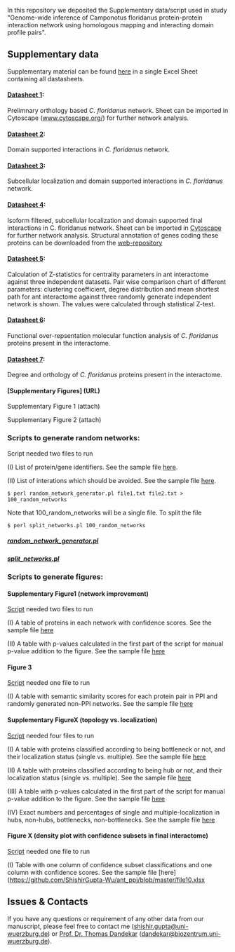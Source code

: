 In this repository we deposited the Supplementary data/script used in study "Genome-wide inference of Camponotus floridanus protein-protein interaction network using homologous mapping and interacting domain profile pairs".

## Supplementary data
Supplementary material can be found [here](https://github.com/ShishirGupta-Wu/ant_ppi/blob/master/Supplementay_material.xlsx) in a single Excel Sheet containing all dastasheets.

#### [Datasheet 1](https://github.com/ShishirGupta-Wu/ant_ppi/blob/master/Datasheet1.xlsx):

Prelimnary orthology based *C. floridanus* network.  Sheet can be imported in Cytoscape (www.cytoscape.org/) for further network analysis. 

#### [Datasheet 2](https://github.com/ShishirGupta-Wu/ant_ppi/blob/master/Datasheet2.xlsx):

Domain supported interactions in *C. floridanus* network.

#### [Datasheet 3](https://github.com/ShishirGupta-Wu/ant_ppi/blob/master/Datasheet3.xlsx): 

Subcellular localization and domain supported interactions in *C. floridanus* network.

#### [Datasheet 4](https://github.com/ShishirGupta-Wu/ant_ppi/blob/master/Datasheet4.xlsx): 

Isoform filtered, subcellular localization and domain supported final interactions in C. floridanus network. Sheet can be imported in [Cytoscape](www.cytoscape.org/) for further network analysis. Structural annotation of genes coding these proteins can be downloaded from the [web-repository](https://www.biozentrum.uni-wuerzburg.de/bioinfo/computing/Camponotus) 

#### [Datasheet 5](https://github.com/ShishirGupta-Wu/ant_ppi/blob/master/Datasheet5.xlsx): 

Calculation of Z-statistics for centrality parameters in ant interactome against three independent datasets. Pair wise comparison chart of different parameters: clustering coefficient, degree distribution and mean shortest path for ant interactome against three randomly generate independent network is shown. The values were calculated through statistical Z-test.

#### [Datasheet 6](https://github.com/ShishirGupta-Wu/ant_ppi/blob/master/Datasheet6.xlsx): 

Functional over-repsentation molecular function analysis of *C. floridanus* proteins present in the interactome. 

#### [Datasheet 7](https://github.com/ShishirGupta-Wu/ant_ppi/blob/master/Datasheet7.xlsx): 

Degree and orthology  of *C. floridanus* proteins present in the interactome. 

#### [Supplementary Figures] (URL)

Supplementary Figure 1 (attach)

Supplementary Figure 2 (attach)

### Scripts to generate random networks: 

Script needed two files to run

(I) List of protein/gene identifiers. See the sample file [here](https://github.com/ShishirGupta-Wu/ant_ppi/blob/master/file1.txt).

(II) List of interations which should be avoided. See the sample file [here](https://github.com/ShishirGupta-Wu/ant_ppi/blob/master/file2.txt).

`$ perl random_network_generator.pl file1.txt file2.txt > 100_random_networks`

Note that 100_random_networks will be a single file. To split the file 

`$ perl split_networks.pl 100_random_networks`

##### [random_network_generator.pl](https://github.com/ShishirGupta-Wu/ant_ppi/blob/master/random_network_generator.pl)
##### [split_networks.pl](https://github.com/ShishirGupta-Wu/ant_ppi/blob/master/split_networks.pl)

### Scripts to generate figures:

#### Supplementary Figure1 (network improvement)

[Script](https://github.com/ShishirGupta-Wu/ant_ppi/blob/master/assessment_of_network_improvement.R) needed two files to run

(I) A table of proteins in each network with confidence scores. See the sample file [here](https://github.com/ShishirGupta-Wu/ant_ppi/blob/master/file3.xlsx)

(II) A table with p-values calculated in the first part of the script for manual p-value addition to the figure. See the sample file [here](https://github.com/ShishirGupta-Wu/ant_ppi/blob/master/file4.xlsx)

#### Figure 3

[Script](https://github.com/ShishirGupta-Wu/ant_ppi/blob/master/MF_comparison.R) needed one file to run

(I) A table with semantic similarity scores for each protein pair in PPI and randomly generated non-PPI networks. See the sample file [here](https://github.com/ShishirGupta-Wu/ant_ppi/blob/master/file5.xlsx)

#### Supplementary FigureX (topology vs. localization)

[Script](https://github.com/ShishirGupta-Wu/ant_ppi/blob/master/localization_hubs_bottlenecks.R) needed four files to run

(I) A table with proteins classified according to being bottleneck or not, and their localization status (single vs. multiple). See the sample file [here](https://github.com/ShishirGupta-Wu/ant_ppi/blob/master/file6.xlsx)

(II) A table with proteins classified according to being hub or not, and their localization status (single vs. multiple). See the sample file [here](https://github.com/ShishirGupta-Wu/ant_ppi/blob/master/file7.xlsx)

(III) A table with p-values calculated in the first part of the script for manual p-value addition to the figure. See the sample file [here](https://github.com/ShishirGupta-Wu/ant_ppi/blob/master/file8.xlsx)

(IV) Exact numbers and percentages of single and multiple-localization in hubs, non-hubs, bottlenecks, non-bottlenecks. See the sample file [here](https://github.com/ShishirGupta-Wu/ant_ppi/blob/master/file9.xlsx)

#### Figure X (density plot with confidence subsets in final interactome)

[Script](https://github.com/ShishirGupta-Wu/ant_ppi/blob/master/densityplot_confidencesubsets.R) needed one file to run

(I) Table with one column of confidence subset classifications and one column with confidence scores. See the sample file [here](https://github.com/ShishirGupta-Wu/ant_ppi/blob/master/file10.xlsx

## Issues & Contacts
If you have any questions or requirement of any other data from our manuscript, please feel free to contact me (shishir.gupta@uni-wuerzburg.de) or [Prof. Dr. Thomas Dandekar](https://www.biozentrum.uni-wuerzburg.de/bioinfo/research/groups/funct-genomics-systems-biology/people/thomas-dandekar/) (dandekar@biozentrum.uni-wuerzburg.de).



